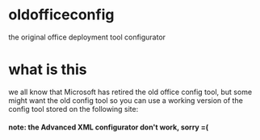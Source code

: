# oldofficeconfig
the original office deployment tool configurator
# what is this
we all know that Microsoft has retired the old office config tool, but some might want the old config tool so you can use a working version of the config tool stored on the following site: 


#### note: the Advanced XML configurator don't work, sorry =(
